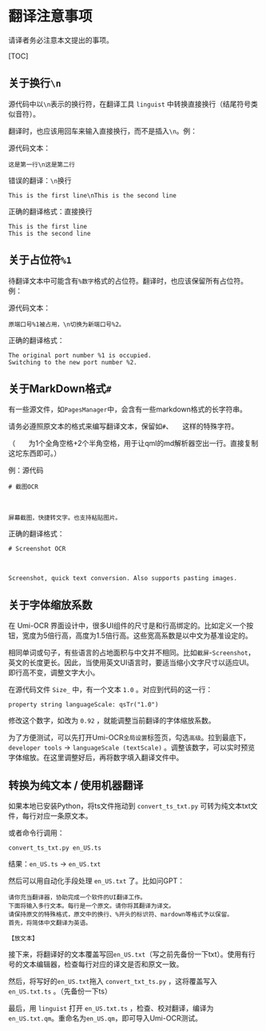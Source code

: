 # 翻译注意事项

请译者务必注意本文提出的事项。

[TOC]

## 关于换行`\n`

源代码中以`\n`表示的换行符，在翻译工具 `linguist` 中转换直接换行（结尾符号类似音符）。

翻译时，也应该用回车来输入直接换行，而不是插入`\n`。例：

源代码文本：
```
这是第一行\n这是第二行
```

错误的翻译：`\n`换行
```
This is the first line\nThis is the second line
```

正确的翻译格式：直接换行
```
This is the first line
This is the second line
```

## 关于占位符`%1`

待翻译文本中可能含有`%数字`格式的占位符。翻译时，也应该保留所有占位符。例：

源代码文本：
```
原端口号%1被占用，\n切换为新端口号%2。
```

正确的翻译格式：
```
The original port number %1 is occupied.
Switching to the new port number %2.
```

## 关于MarkDown格式`#`

有一些源文件，如`PagesManager`中，会含有一些markdown格式的长字符串。

请务必遵照原文本的格式来编写翻译文本，保留如`#`、`　  `这样的特殊字符。

（`　  `为1个全角空格+2个半角空格，用于让qml的md解析器空出一行。直接复制这坨东西即可。）

例：源代码
```
# 截图OCR

　  

屏幕截图，快捷转文字。也支持粘贴图片。
```

正确的翻译格式：
```
# Screenshot OCR

　  

Screenshot, quick text conversion. Also supports pasting images.
```

## 关于字体缩放系数

在 Umi-OCR 界面设计中，很多UI组件的尺寸是和行高绑定的。比如定义一个按钮，宽度为5倍行高，高度为1.5倍行高。这些宽高系数是以中文为基准设定的。

相同单词或句子，有些语言的占地面积与中文并不相同。比如`截屏`-`Screenshot`，英文的长度更长。因此，当使用英文UI语言时，要适当缩小文字尺寸以适应UI。即行高不变，调整文字大小。

在源代码文件 `Size_` 中，有一个文本 `1.0` 。对应到代码的这一行：
```
property string languageScale: qsTr("1.0")
```

修改这个数字，如改为 `0.92` ，就能调整当前翻译的字体缩放系数。

为了方便测试，可以先打开Umi-OCR`全局设置`标签页，勾选`高级`。拉到最底下，`developer tools` → `languageScale (textScale)` 。调整该数字，可以实时预览字体缩放。在这里调整好后，再将数字填入翻译文件中。


## 转换为纯文本 / 使用机器翻译

如果本地已安装Python，将ts文件拖动到 `convert_ts_txt.py` 可转为纯文本txt文件，每行对应一条原文本。

或者命令行调用：

```
convert_ts_txt.py en_US.ts
```

结果：`en_US.ts` → `en_US.txt`

然后可以用自动化手段处理 `en_US.txt` 了。比如问GPT：

```
请你充当翻译器，协助完成一个软件的UI翻译工作。
下面将输入多行文本。每行是一个原文。请你将其翻译为译文。
请保持原文的特殊格式，原文中的换行、%开头的标识符、mardown等格式予以保留。
首先，将简体中文翻译为英语。

【放文本】
```

接下来，将翻译好的文本覆盖写回`en_US.txt`（写之前先备份一下txt）。使用有行号的文本编辑器，检查每行对应的译文是否和原文一致。

然后，将写好的`en_US.txt`拖入 `convert_txt_ts.py` ，这将覆盖写入 `en_US.txt.ts` 。（先备份一下ts）

最后，用 `linguist` 打开 `en_US.txt.ts` ，检查、校对翻译，编译为`en_US.txt.qm`。重命名为`en_US.qm`，即可导入Umi-OCR测试。